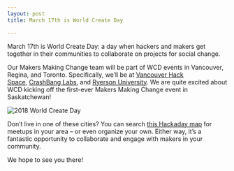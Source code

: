 ```yaml
---
layout: post
title: March 17th is World Create Day

---
```

March 17th is World Create Day: a day when hackers and makers get together in their communities to collaborate on projects for social change.

Our Makers Making Change team will be part of WCD events in Vancouver, Regina, and Toronto. Specifically, we’ll be at <a title="Learn more about our WCD Vancouver plans" href="http://www.makersmakingchange.com/event/hackaday-world-create-day-2018/" target="_blank" rel="noopener">Vancouver Hack Space</a>, <a title="Learn more about WCD at CrashBang Labs" href="https://crashbanglabs.wildapricot.org/event-2853947" target="_blank" rel="noopener">CrashBang Labs</a>, and <a title="Read more about Tetra Ryerson's event" href="http://www.tetraryerson.ca/2018-conference/" target="_blank" rel="noopener">Ryerson University</a>. We are quite excited about WCD kicking off the first-ever Makers Making Change event in Saskatchewan!

<img class="aligncenter wp-image-15419 size-full" title="2018 World Create Day" src="http://www.neilsquire.ca/wp-content/uploads/2018/03/2018-world-create-day.jpg" alt="2018 World Create Day" />

Don’t live in one of these cities? You can search <a title="Check out World Create Day events around the world" href="https://hackaday.io/meetup/4-world-create-day-2018" target="_blank" rel="noopener">this Hackaday map</a> for meetups in your area – or even organize your own. Either way, it’s a fantastic opportunity to collaborate and engage with makers in your community.

We hope to see you there!
